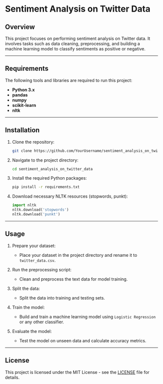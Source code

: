 # **Sentiment Analysis on Twitter Data**

## **Overview**  
This project focuses on performing sentiment analysis on Twitter data. It involves tasks such as data cleaning, preprocessing, and building a machine learning model to classify sentiments as positive or negative.  

---

## **Requirements**  
The following tools and libraries are required to run this project:  
- **Python 3.x**  
- **pandas**  
- **numpy**  
- **scikit-learn**  
- **nltk**  

---

## **Installation**  
1. Clone the repository:  
   ```bash
   git clone https://github.com/YourUsername/sentiment_analysis_on_twitter_data.git
   ```

2. Navigate to the project directory:  
   ```bash
   cd sentiment_analysis_on_twitter_data
   ```

3. Install the required Python packages:  
   ```bash
   pip install -r requirements.txt
   ```

4. Download necessary NLTK resources (stopwords, punkt):  
   ```python
   import nltk
   nltk.download('stopwords')
   nltk.download('punkt')
   ```

---

## **Usage**  
1. Prepare your dataset:  
   - Place your dataset in the project directory and rename it to `twitter_data.csv`.

2. Run the preprocessing script:  
   - Clean and preprocess the text data for model training.  

3. Split the data:  
   - Split the data into training and testing sets.  

4. Train the model:  
   - Build and train a machine learning model using `Logistic Regression` or any other classifier.  

5. Evaluate the model:  
   - Test the model on unseen data and calculate accuracy metrics.  

---

## **License**  
This project is licensed under the MIT License - see the [LICENSE](LICENSE) file for details.
